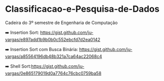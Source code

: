 # Classificacao-e-Pesquisa-de-Dados
Cadeira do 3º semestre de Engenharia de Computação

 ➡️ Insertion Sort: https://gist.github.com/ju-vargas/e897add1b9b0b0c552ebcfd7d2ea0142 
 
 ➡️ Insertion Sort com Busca Binária: https://gist.github.com/ju-vargas/a85564196db48b321a7ca64ac22068c4
 
 ➡️ Shell Sort:https://gist.github.com/ju-vargas/0e865179019d0a7764c76cbc0759ba58
